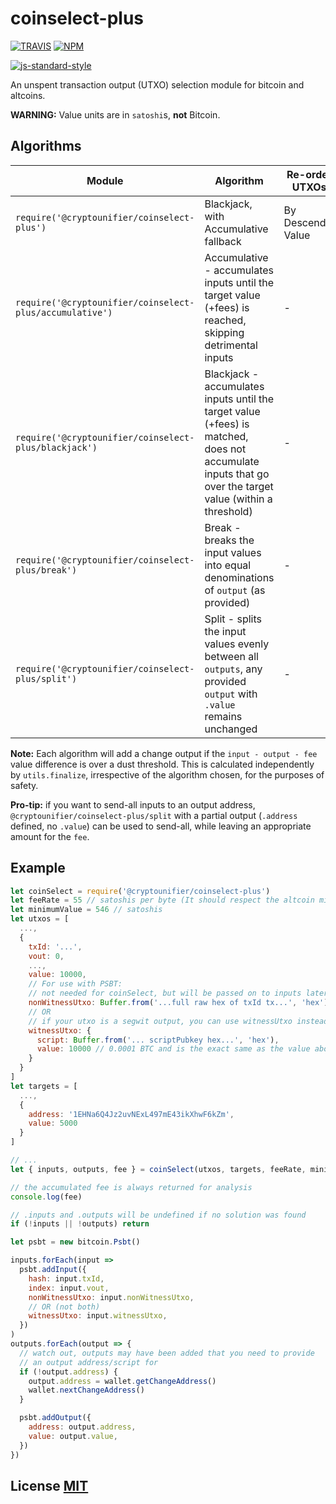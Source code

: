 # coinselect-plus

[![TRAVIS](https://secure.travis-ci.org/bitcoinjs/coinselect.png)](http://travis-ci.org/bitcoinjs/coinselect)
[![NPM](http://img.shields.io/npm/v/coinselect.svg)](https://www.npmjs.org/package/coinselect)

[![js-standard-style](https://cdn.rawgit.com/feross/standard/master/badge.svg)](https://github.com/feross/standard)

An unspent transaction output (UTXO) selection module for bitcoin and altcoins.

**WARNING:** Value units are in `satoshi`s, **not** Bitcoin.


## Algorithms
Module | Algorithm | Re-orders UTXOs?
-|-|-
`require('@cryptounifier/coinselect-plus')` | Blackjack, with Accumulative fallback | By Descending Value
`require('@cryptounifier/coinselect-plus/accumulative')` | Accumulative - accumulates inputs until the target value (+fees) is reached, skipping detrimental inputs | -
`require('@cryptounifier/coinselect-plus/blackjack')` | Blackjack - accumulates inputs until the target value (+fees) is matched, does not accumulate inputs that go over the target value (within a threshold) | -
`require('@cryptounifier/coinselect-plus/break')` | Break - breaks the input values into equal denominations of `output` (as provided) | -
`require('@cryptounifier/coinselect-plus/split')` | Split - splits the input values evenly between all `outputs`, any provided `output` with `.value` remains unchanged | -


**Note:** Each algorithm will add a change output if the `input - output - fee` value difference is over a dust threshold.
This is calculated independently by `utils.finalize`, irrespective of the algorithm chosen, for the purposes of safety.

**Pro-tip:** if you want to send-all inputs to an output address, `@cryptounifier/coinselect-plus/split` with a partial output (`.address` defined, no `.value`) can be used to send-all, while leaving an appropriate amount for the `fee`. 

## Example

``` javascript
let coinSelect = require('@cryptounifier/coinselect-plus')
let feeRate = 55 // satoshis per byte (It should respect the altcoin minimum relay fee)
let minimumValue = 546 // satoshis
let utxos = [
  ...,
  {
    txId: '...',
    vout: 0,
    ...,
    value: 10000,
    // For use with PSBT:
    // not needed for coinSelect, but will be passed on to inputs later
    nonWitnessUtxo: Buffer.from('...full raw hex of txId tx...', 'hex'),
    // OR
    // if your utxo is a segwit output, you can use witnessUtxo instead
    witnessUtxo: {
      script: Buffer.from('... scriptPubkey hex...', 'hex'),
      value: 10000 // 0.0001 BTC and is the exact same as the value above
    }
  }
]
let targets = [
  ...,
  {
    address: '1EHNa6Q4Jz2uvNExL497mE43ikXhwF6kZm',
    value: 5000
  }
]

// ...
let { inputs, outputs, fee } = coinSelect(utxos, targets, feeRate, minimumValue)

// the accumulated fee is always returned for analysis
console.log(fee)

// .inputs and .outputs will be undefined if no solution was found
if (!inputs || !outputs) return

let psbt = new bitcoin.Psbt()

inputs.forEach(input =>
  psbt.addInput({
    hash: input.txId,
    index: input.vout,
    nonWitnessUtxo: input.nonWitnessUtxo,
    // OR (not both)
    witnessUtxo: input.witnessUtxo,
  })
)
outputs.forEach(output => {
  // watch out, outputs may have been added that you need to provide
  // an output address/script for
  if (!output.address) {
    output.address = wallet.getChangeAddress()
    wallet.nextChangeAddress()
  }

  psbt.addOutput({
    address: output.address,
    value: output.value,
  })
})
```


## License [MIT](LICENSE)
